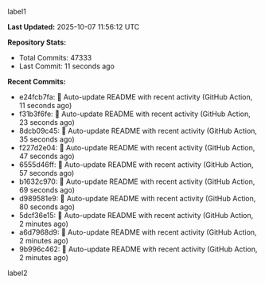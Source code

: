 
label1 
<!-- ACTIVITY_START -->
**Last Updated:** 2025-10-07 11:56:12 UTC

**Repository Stats:**
- Total Commits: 47333
- Last Commit: 11 seconds ago

**Recent Commits:**
- e24fcb7fa: 🤖 Auto-update README with recent activity (GitHub Action, 11 seconds ago)
- f31b3f6fe: 🤖 Auto-update README with recent activity (GitHub Action, 23 seconds ago)
- 8dcb09c45: 🤖 Auto-update README with recent activity (GitHub Action, 35 seconds ago)
- f227d2e04: 🤖 Auto-update README with recent activity (GitHub Action, 47 seconds ago)
- 6555d46ff: 🤖 Auto-update README with recent activity (GitHub Action, 57 seconds ago)
- b1632c970: 🤖 Auto-update README with recent activity (GitHub Action, 69 seconds ago)
- d989581e9: 🤖 Auto-update README with recent activity (GitHub Action, 80 seconds ago)
- 5dcf36e15: 🤖 Auto-update README with recent activity (GitHub Action, 2 minutes ago)
- a6d7968d9: 🤖 Auto-update README with recent activity (GitHub Action, 2 minutes ago)
- 9b996c462: 🤖 Auto-update README with recent activity (GitHub Action, 2 minutes ago)
<!-- ACTIVITY_END -->

label2
